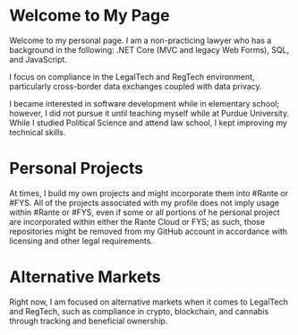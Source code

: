 # Welcome to My Page
Welcome to my personal page. I am a non-practicing lawyer who has a background in the following: .NET Core (MVC and legacy Web Forms), SQL, and JavaScript. 

I focus on compliance in the LegalTech and RegTech environment, particularly cross-border data exchanges coupled with data privacy. 

I became interested in software development while in elementary school; however, I did not pursue it until teaching myself while at Purdue University. While I studied Political Science and attend law school, I kept improving my technical skills.

# Personal Projects
At times, I build my own projects and might incorporate them into #Rante or #FYS. All of the projects associated with my profile does not imply usage within #Rante or #FYS, even if some or all portions of he personal project are incorporated within either the Rante Cloud or FYS; as such, those repositories might be removed from my GitHub account in accordance with licensing and other legal requirements.

# Alternative Markets 
Right now, I am focused on alternative markets when it comes to LegalTech and RegTech, such as compliance in crypto, blockchain, and cannabis through tracking and beneficial ownership. 
